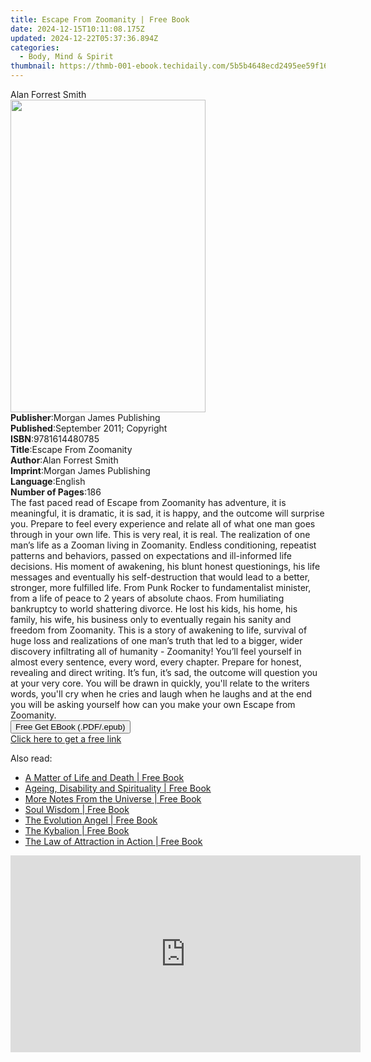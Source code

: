 ```yaml
---
title: Escape From Zoomanity | Free Book
date: 2024-12-15T10:11:08.175Z
updated: 2024-12-22T05:37:36.894Z
categories:
  - Body, Mind & Spirit
thumbnail: https://thmb-001-ebook.techidaily.com/5b5b4648ecd2495ee59f16d60ef529043797781bc901c382b32b955ee4e163eb.jpg
---
```

<main id="book-container">
  <div class="flex flex-col">
    <div class="book-brief flex-1 py-6 px-4 sm:p-6 md:py-10 md:px-8">
      <!-- brief-->
      <div class="book-brief-main">Alan Forrest Smith</div>
    </div>
    <div
      class="book-meta-info flex-1 grid gap-4 col-start-1 col-end-3 row-start-1 sm:mb-6 sm:grid-cols-4 lg:gap-6 lg:col-start-2 lg:row-end-6 lg:row-span-6 lg:mb-0"
    >
      <div
        class="book-meta-info-left place-content-center mt-4 p-4 text-sm leading-6 col-start-2 col-span-2 dark:text-slate-400"
      >
        <img
          class="w-full h-500 object-cover rounded-lg sm:h-255 sm:col-span-2 lg:col-span-full"
          src="https://img-001-ebook.techidaily.com/718dafa8207ebae6bf056251bb34b2b897d7d8ff35a92ff0700568804448ca08.jpg"
          alt=""
          width="312"
          height="500"
        />
      </div>
      <div
        class="book-meta-info-right mt-2 col-start-1 row-start-2 col-span-3 self-center"
      >
        <!-- meta data  -->
        <div class="flex flex-col px-4 md:px-8">
          <div class="flex-1">
            <strong>Publisher</strong>:<span class="px-2"
              >Morgan James Publishing</span
            >
          </div>
          <div class="flex-1">
            <strong>Published</strong>:<span class="px-2"
              >September 2011; Copyright</span
            >
          </div>
          <div class="flex-1">
            <strong>ISBN</strong>:<span class="px-2">9781614480785</span>
          </div>
          <div class="flex-1">
            <strong>Title</strong>:<span class="px-2"
              >Escape From Zoomanity</span
            >
          </div>
          <div class="flex-1">
            <strong>Author</strong>:<span class="px-2">Alan Forrest Smith</span>
          </div>
          <div class="flex-1">
            <strong>Imprint</strong>:<span class="px-2"
              >Morgan James Publishing</span
            >
          </div>
          <div class="flex-1">
            <strong>Language</strong>:<span class="px-2">English</span>
          </div>
          <div class="flex-1">
            <strong>Number of Pages</strong>:<span class="px-2">186</span>
          </div>
        </div>
      </div>
    </div>
    <div class="book-description flex-1 py-6 px-4 sm:p-6 md:py-10 md:px-8">
      <div class="book-description-main">
        <div accordion-content="" id="description">
          The fast paced read of Escape from Zoomanity has adventure, it is
          meaningful, it is dramatic, it is sad, it is happy, and the outcome
          will surprise you. Prepare to feel every experience and relate all of
          what one man goes through in your own life. This is very real, it is
          real. The realization of one man’s life as a Zooman living in
          Zoomanity. Endless conditioning, repeatist patterns and behaviors,
          passed on expectations and ill-informed life decisions. His moment of
          awakening, his blunt honest questionings, his life messages and
          eventually his self-destruction that would lead to a better, stronger,
          more fulfilled life. From Punk Rocker to fundamentalist minister, from
          a life of peace to 2 years of absolute chaos. From humiliating
          bankruptcy to world shattering divorce. He lost his kids, his home,
          his family, his wife, his business only to eventually regain his
          sanity and freedom from Zoomanity. This is a story of awakening to
          life, survival of huge loss and realizations of one man’s truth that
          led to a bigger, wider discovery infiltrating all of humanity -
          Zoomanity! You’ll feel yourself in almost every sentence, every word,
          every chapter. Prepare for honest, revealing and direct writing. It’s
          fun, it’s sad, the outcome will question you at your very core. You
          will be drawn in quickly, you'll relate to the writers words, you'll
          cry when he cries and laugh when he laughs and at the end you will be
          asking yourself how can you make your own Escape from Zoomanity.
        </div>
        <div class="accordion-fader"></div>
      </div>
    </div>
    <div class="book-excerpts flex-1 py-6 px-4 sm:p-6 md:py-10 md:px-8"></div>
    <div
      class="book-about-author flex-1 py-6 px-4 sm:p-6 md:py-10 md:px-8"
    ></div>
    <div class="book-free-get flex-1 py-6 px-4 sm:p-6 md:py-10 md:px-8">
      <button
        id="btn-free-get"
        class="bg-blue-500 hover:bg-blue-700 text-white font-bold py-2 px-4 rounded"
      >
        Free Get EBook (.PDF/.epub)
      </button>
      <div id="countdown-display" class="px-2 text-lg mt-2"></div>
      <a
        id="free-link"
        class="hidden bg-blue-500 hover:bg-blue-700 text-white font-bold py-2 px-4 rounded"
        href="https://www.ebooks.com/en-us/book/96465792/escape-from-zoomanity/alan-forrest-smith/"
        target="_blank"
        >Click here to get a free link</a
      >
    </div>
    <script>
      let countdownTime = 0;
      let countdownInterval = null;
      document
        .getElementById('btn-free-get')
        .addEventListener('click', startCountdown);
      function startCountdown() {
        countdownTime = new Date().getTime() + 60000 * 3;
        countdownInterval = setInterval(updateCountdown, 1000);
        document.getElementById('btn-free-get').disabled = true;
        document
          .getElementById('btn-free-get')
          .classList.add('bg-gray-500', 'cursor-not-allowed');
      }
      function updateCountdown() {
        let currentTime = new Date().getTime();
        let timeLeft = countdownTime - currentTime;
        let secondsLeft = Math.floor(timeLeft / 1000);
        document.getElementById('countdown-display').innerHTML =
          `Remaining time: ${secondsLeft} seconds.`;
        if (secondsLeft <= 0) {
          clearInterval(countdownInterval);
          document.getElementById('btn-free-get').classList.add('hidden');
          document.getElementById('free-link').classList.remove('hidden');
          document.getElementById('countdown-display').innerHTML = '';
        }
      }
    </script>
  </div>
</main>

<ins class="adsbygoogle"
      style="display:block"
      data-ad-client="ca-pub-7571918770474297"
      data-ad-slot="8358498916"
      data-ad-format="auto"
      data-full-width-responsive="true"></ins>
    

<span class="atpl-alsoreadstyle">Also read:</span>
<div><ul>
<li><a href="https://novels-ebooks.techidaily.com/350755-9781440629433-a-matter-of-life-and-death/"><u>A Matter of Life and Death | Free Book</u></a></li>
<li><a href="https://novels-ebooks.techidaily.com/350314-9781846427671-ageing-disability-and-spirituality/"><u>Ageing, Disability and Spirituality | Free Book</u></a></li>
<li><a href="https://novels-ebooks.techidaily.com/348273-9781416579458-more-notes-from-the-universe/"><u>More Notes From the Universe | Free Book</u></a></li>
<li><a href="https://novels-ebooks.techidaily.com/348282-9781439105528-soul-wisdom/"><u>Soul Wisdom | Free Book</u></a></li>
<li><a href="https://novels-ebooks.techidaily.com/350758-9781440636936-the-evolution-angel/"><u>The Evolution Angel | Free Book</u></a></li>
<li><a href="https://novels-ebooks.techidaily.com/347751-9781440637407-the-kybalion/"><u>The Kybalion | Free Book</u></a></li>
<li><a href="https://novels-ebooks.techidaily.com/347752-9781440637476-the-law-of-attraction-in-action/"><u>The Law of Attraction in Action | Free Book</u></a></li>
</ul></div>

<!-- affiliate ads begin -->
<iframe width="560" height="315" src="https://www.youtube.com/embed/bofw6eJA7Bg?si=HM2gKZGH4L1otw3e" title="YouTube video player" frameborder="0" allow="accelerometer; autoplay; clipboard-write; encrypted-media; gyroscope; picture-in-picture; web-share" referrerpolicy="strict-origin-when-cross-origin" allowfullscreen></iframe>
<!-- affiliate ads end -->

